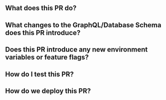 <!--

Thank you for submitting a pull request! Please note that by contributing to
Coral, you agree to our Code of Conduct: http://code-of-conduct.voxmedia.com/

Before submitting your Pull Request (or PR), please verify that:

* [ ] Your code is up-to-date with the base branch
* [ ] You've successfully run `npm run test` locally

Refer to CONTRIBUTING.MD for more details.

  https://github.com/coralproject/talk/blob/main/CONTRIBUTING.md

-->

## What does this PR do?

<!--

In this section, you should be describing what other Github issues or tickets
that this PR is designed to addressed.

Any related Github issue should be linked by adding its URL to this section.

-->

## What changes to the GraphQL/Database Schema does this PR introduce?

<!--

In this section, you should describe any changes to be made to the GraphQL
schema file (located https://github.com/coralproject/talk/blob/main/src/core/server/graph/schema/schema.graphql) or any
database model (located as types in the https://github.com/coralproject/talk/blob/main/src/core/server/models directory).

If no changes were added to the GraphQL/Database Schema as a part of this PR,
simply write "None".

-->

## Does this PR introduce any new environment variables or feature flags? 

<!-- 

In this section, note any new environment variables or feature flags introduced. Ensure you add them to internal documentation when your PR is merged. 

-->

## How do I test this PR?

<!--

In this section, you should be describing any manual testing that can be used to
verify features introduced or bugs fixed in this PR.

 -->
 
 
## How do we deploy this PR?

<!--

In this section, you should be describing any actions that will need to be taken upon deploy ex. purging caches, setting feature flags

 -->
